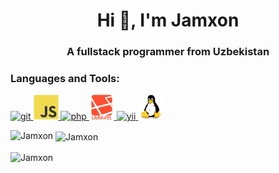 <h1 align="center">Hi 👋, I'm Jamxon</h1>
<h3 align="center">A fullstack programmer from Uzbekistan</h3>

<h3 align="left">Languages and Tools:</h3>
<p align="left"> 
  <a href="https://git-scm.com/" target="_blank" rel="noreferrer"> 
    <img src="https://www.vectorlogo.zone/logos/git-scm/git-scm-icon.svg" alt="git" width="40" height="40"/> 
  </a> 
  <a href="https://developer.mozilla.org/en-US/docs/Web/JavaScript" target="_blank" rel="noreferrer"> 
    <img src="https://raw.githubusercontent.com/devicons/devicon/master/icons/javascript/javascript-original.svg" alt="javascript" width="40" height="40"/> 
  </a> 
  <a href="https://www.php.net/" target="_blank" rel="noreferrer"> 
    <img src="https://www.vectorlogo.zone/logos/php/php-icon.svg" alt="php" width="40" height="40"/> 
  </a> 
  <a href="https://laravel.com/" target="_blank" rel="noreferrer"> 
    <img src="https://raw.githubusercontent.com/devicons/devicon/master/icons/laravel/laravel-plain-wordmark.svg" alt="laravel" width="40" height="40"/> 
  </a> 
  <a href="https://www.yiiframework.com/" target="_blank" rel="noreferrer"> 
    <img src="https://www.vectorlogo.zone/logos/yiiframework/yiiframework-icon.svg" alt="yii" width="40" height="40"/> 
  </a> 
  <a href="https://www.linux.org/" target="_blank" rel="noreferrer"> 
    <img src="https://raw.githubusercontent.com/devicons/devicon/master/icons/linux/linux-original.svg" alt="linux" width="40" height="40"/> 
  </a> 
</p>

<p>
  <img align="left" src="https://github-readme-stats.vercel.app/api/top-langs?username=Jamxon&show_icons=true&locale=en&layout=compact" alt="Jamxon" />
</p>

<p>
  &nbsp;<img align="center" src="https://github-readme-stats.vercel.app/api?username=Jamxon&show_icons=true&locale=en" alt="Jamxon" />
</p>

<p>
  <img align="center" src="https://github-readme-streak-stats.herokuapp.com/?user=Jamxon&" alt="Jamxon" />
</p>
